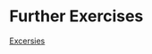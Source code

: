 # Further Exercises

[Excersies](https://docs.google.com/document/d/1ubqrcTcVVPLmBnqe3ahXbMBGon-meoKpNl7TuGUt5x8/edit)
